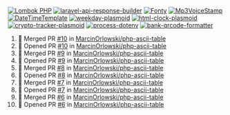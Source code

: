 [![Lombok PHP](https://github-readme-stats.vercel.app/api/pin/?username=MarcinOrlowski&repo=lombok-php&theme=default&hide_border=true&title_color=87c9c3&text_color=62696d&icon_color=636a6d&bg_color=30393e)](https://github.com/MarcinOrlowski/lombok-php)
[![laravel-api-response-builder](https://github-readme-stats.vercel.app/api/pin/?username=MarcinOrlowski&repo=laravel-api-response-builder&theme=default&hide_border=true&title_color=87c9c3&text_color=62696d&icon_color=636a6d&bg_color=30393e)](https://github.com/MarcinOrlowski/laravel-api-response-builder)
[![Fonty](https://github-readme-stats.vercel.app/api/pin/?username=MarcinOrlowski&repo=Fonty&theme=default&hide_border=true&title_color=87c9c3&text_color=62696d&icon_color=636a6d&bg_color=30393e)](https://github.com/MarcinOrlowski/Fonty)
[![Mp3VoiceStamp](https://github-readme-stats.vercel.app/api/pin/?username=MarcinOrlowski&repo=Mp3VoiceStamp&theme=default&hide_border=true&title_color=87c9c3&text_color=62696d&icon_color=636a6d&bg_color=30393e)](https://github.com/MarcinOrlowski/Mp3VoiceStamp)
[![DateTimeTemplate](https://github-readme-stats.vercel.app/api/pin/?username=MarcinOrlowski&repo=DateTimeTemplate&theme=default&hide_border=true&title_color=87c9c3&text_color=62696d&icon_color=636a6d&bg_color=30393e)](https://github.com/MarcinOrlowski/DateTimeTemplate)
[![weekday-plasmoid](https://github-readme-stats.vercel.app/api/pin/?username=MarcinOrlowski&repo=weekday-plasmoid&theme=default&hide_border=true&title_color=87c9c3&text_color=62696d&icon_color=636a6d&bg_color=30393e)](https://github.com/MarcinOrlowski/weekday-plasmoid)
[![html-clock-plasmoid](https://github-readme-stats.vercel.app/api/pin/?username=MarcinOrlowski&repo=html-clock-plasmoid&theme=default&hide_border=true&title_color=87c9c3&text_color=62696d&icon_color=636a6d&bg_color=30393e)](https://github.com/MarcinOrlowski/html-clock-plasmoid)
[![crypto-tracker-plasmoid](https://github-readme-stats.vercel.app/api/pin/?username=MarcinOrlowski&repo=crypto-tracker-plasmoid&theme=default&hide_border=true&title_color=87c9c3&text_color=62696d&icon_color=636a6d&bg_color=30393e)](https://github.com/MarcinOrlowski/crypto-tracker-plasmoid)
[![process-dotenv](https://github-readme-stats.vercel.app/api/pin/?username=MarcinOrlowski&repo=process-dotenv&theme=default&hide_border=true&title_color=87c9c3&text_color=62696d&icon_color=636a6d&bg_color=30393e)](https://github.com/MarcinOrlowski/process-dotenv)
[![bank-qrcode-formatter](https://github-readme-stats.vercel.app/api/pin/?username=MarcinOrlowski&repo=bank-qrcode-formatter&theme=default&hide_border=true&title_color=87c9c3&text_color=62696d&icon_color=636a6d&bg_color=30393e)](https://github.com/MarcinOrlowski/bank-qrcode-formatter)

<!--START_SECTION:activity-->
1. 🎉 Merged PR [#10](https://github.com/MarcinOrlowski/php-ascii-table/pull/10) in [MarcinOrlowski/php-ascii-table](https://github.com/MarcinOrlowski/php-ascii-table)
2. 💪 Opened PR [#10](https://github.com/MarcinOrlowski/php-ascii-table/pull/10) in [MarcinOrlowski/php-ascii-table](https://github.com/MarcinOrlowski/php-ascii-table)
3. 🎉 Merged PR [#9](https://github.com/MarcinOrlowski/php-ascii-table/pull/9) in [MarcinOrlowski/php-ascii-table](https://github.com/MarcinOrlowski/php-ascii-table)
4. 💪 Opened PR [#9](https://github.com/MarcinOrlowski/php-ascii-table/pull/9) in [MarcinOrlowski/php-ascii-table](https://github.com/MarcinOrlowski/php-ascii-table)
5. 🎉 Merged PR [#8](https://github.com/MarcinOrlowski/php-ascii-table/pull/8) in [MarcinOrlowski/php-ascii-table](https://github.com/MarcinOrlowski/php-ascii-table)
6. 💪 Opened PR [#8](https://github.com/MarcinOrlowski/php-ascii-table/pull/8) in [MarcinOrlowski/php-ascii-table](https://github.com/MarcinOrlowski/php-ascii-table)
7. 🎉 Merged PR [#7](https://github.com/MarcinOrlowski/php-ascii-table/pull/7) in [MarcinOrlowski/php-ascii-table](https://github.com/MarcinOrlowski/php-ascii-table)
8. 💪 Opened PR [#7](https://github.com/MarcinOrlowski/php-ascii-table/pull/7) in [MarcinOrlowski/php-ascii-table](https://github.com/MarcinOrlowski/php-ascii-table)
9. 🎉 Merged PR [#6](https://github.com/MarcinOrlowski/php-ascii-table/pull/6) in [MarcinOrlowski/php-ascii-table](https://github.com/MarcinOrlowski/php-ascii-table)
10. 💪 Opened PR [#6](https://github.com/MarcinOrlowski/php-ascii-table/pull/6) in [MarcinOrlowski/php-ascii-table](https://github.com/MarcinOrlowski/php-ascii-table)
<!--END_SECTION:activity-->
